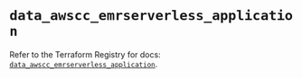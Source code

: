 # `data_awscc_emrserverless_application`

Refer to the Terraform Registry for docs: [`data_awscc_emrserverless_application`](https://registry.terraform.io/providers/hashicorp/awscc/0.70.0/docs/data-sources/emrserverless_application).
